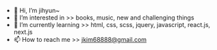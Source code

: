 - 👋 Hi, I’m jihyun~
- 👀 I’m interested in >> books, music, new and challenging things
- 🌱 I’m currently learning >> html, css, scss, jquery, javascript, react.js, next.js
- 📫 How to reach me >> jkim68888@gmail.com

<!---
jkim68888/jkim68888 is a ✨ special ✨ repository because its `README.md` (this file) appears on your GitHub profile.
You can click the Preview link to take a look at your changes. - 💞️ I’m looking to collaborate on ...
--->
